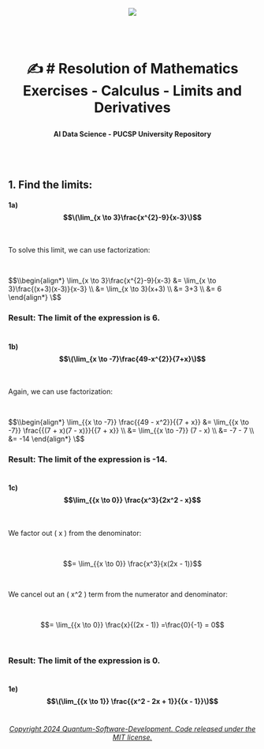 
 <p align="center">
<img src="https://github.com/Quantum-Software-Development/Math/assets/113218619/58c8c407-2971-4a65-9030-e25d76617687"/>

<br><br>

# <p align="center"> ✍️ # Resolution of Mathematics Exercises - Calculus - Limits and Derivatives

#### <p align="center"> AI Data Science - PUCSP University Repository

<br><br>

## 1. Find the limits:

#### 1a) $$\(\lim_{x \to 3}\frac{x^{2}-9}{x-3}\)$$

<br>

To solve this limit, we can use factorization:

<br>

$$\\begin{align*}
\lim_{x \to 3}\frac{x^{2}-9}{x-3} &= \lim_{x \to 3}\frac{(x+3)(x-3)}{x-3} \\
&= \lim_{x \to 3}(x+3) \\
&= 3+3 \\
&= 6
\end{align*}
\$$

### Result: The limit of the expression is 6.

#

#### 1b) $$\(\lim_{x \to -7}\frac{49-x^{2}}{7+x}\)$$

<br>

Again, we can use factorization:

<br>

$$\\begin{align*}
\lim_{{x \to -7}} \frac{{49 - x^2}}{{7 + x}} &= \lim_{{x \to -7}} \frac{{(7 + x)(7 - x)}}{{7 + x}} \\
&= \lim_{{x \to -7}} (7 - x) \\
&= -7 - 7 \\
&= -14
\end{align*}
\$$

### Result: The limit of the expression is -14.

#

#### 1c) $$\lim_{{x \to 0}} \frac{x^3}{2x^2 - x}$$

<br>

We factor out ( x ) from the denominator:

<br>

$$= \lim_{{x \to 0}} \frac{x^3}{x(2x - 1)}$$

<br>

We cancel out an ( x^2 ) term from the numerator and denominator:

<br>

$$= \lim_{{x \to 0}} \frac{x}{(2x - 1)} =\frac{0}{-1} = 0$$

<br>

### Result: The limit of the expression is 0.

#











#

#### 1e) $$\(\lim_{{x \to 1}} \frac{{x^2 - 2x + 1}}{{x - 1}}\)$$


























#

######  <p align="center"> [Copyright 2024 Quantum-Software-Development. Code released under the MIT license.](https://github.com/Quantum-Software-Development/Q-Star/blob/f5115a1a073bdb3fa68c51bb3b3414c8e0b0270e/LICENSE)










